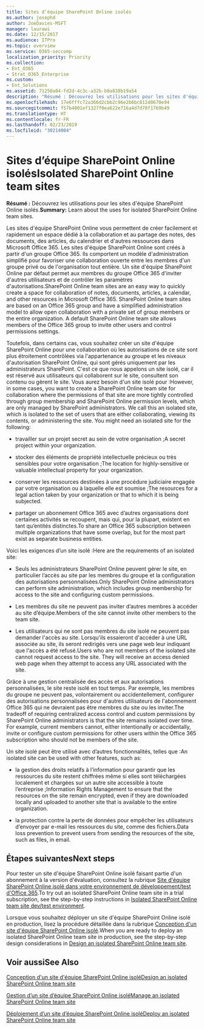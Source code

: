 ```yaml
---
title: Sites d’équipe SharePoint Online isolés
ms.author: josephd
author: JoeDavies-MSFT
manager: laurawi
ms.date: 12/15/2017
ms.audience: ITPro
ms.topic: overview
ms.service: O365-seccomp
localization_priority: Priority
ms.collection:
- Ent_O365
- Strat_O365_Enterprise
ms.custom:
- Ent_Solutions
ms.assetid: 71250a04-fd2d-4c3c-a32b-b8a838b19a54
description: "Résumé : Découvrez les utilisations pour les sites d'équipe SharePoint Online isolés."
ms.openlocfilehash: 17e6fffc72a366d2cbb2c96e2b6bc812d0670e94
ms.sourcegitcommit: f57b4001ef1327f0ea622e716a4d7d78f1769b49
ms.translationtype: HT
ms.contentlocale: fr-FR
ms.lasthandoff: 02/23/2019
ms.locfileid: "30214004"
---
```

# <a name="isolated-sharepoint-online-team-sites"></a><span data-ttu-id="bade2-103">Sites d’équipe SharePoint Online isolés</span><span class="sxs-lookup"><span data-stu-id="bade2-103">Isolated SharePoint Online team sites</span></span>

 <span data-ttu-id="bade2-104">**Résumé :** Découvrez les utilisations pour les sites d'équipe SharePoint Online isolés.</span><span class="sxs-lookup"><span data-stu-id="bade2-104">**Summary:** Learn about the uses for isolated SharePoint Online team sites.</span></span>
  
<span data-ttu-id="bade2-p101">Les sites d'équipe SharePoint Online vous permettent de créer facilement et rapidement un espace dédié à la collaboration et au partage des notes, des documents, des articles, du calendrier et d'autres ressources dans Microsoft Office 365. Les sites d'équipe SharePoint Online sont créés à partir d'un groupe Office 365. Ils comportent un modèle d'administration simplifié pour favoriser une collaboration ouverte entre les membres d'un groupe privé ou de l'organisation tout entière. Un site d'équipe SharePoint Online par défaut permet aux membres du groupe Office 365 d'inviter d'autres utilisateurs et de contrôler les paramètres d'autorisations.</span><span class="sxs-lookup"><span data-stu-id="bade2-p101">SharePoint Online team sites are an easy way to quickly create a space for collaboration of notes, documents, articles, a calendar, and other resources in Microsoft Office 365. SharePoint Online team sites are based on an Office 365 group and have a simplified administration model to allow open collaboration with a private set of group members or the entire organization. A default SharePoint Online team site allows members of the Office 365 group to invite other users and control permissions settings.</span></span>
  
<span data-ttu-id="bade2-p102">Toutefois, dans certains cas, vous souhaitez créer un site d'équipe SharePoint Online pour une collaboration où les autorisations de ce site sont plus étroitement contrôlées via l'appartenance au groupe et les niveaux d'autorisation SharePoint Online, qui sont gérés uniquement par les administrateurs SharePoint. C'est ce que nous appelons un site isolé, car il est réservé aux utilisateurs qui collaborent sur le site, consultent son contenu ou gèrent le site. Vous aurez besoin d'un site isolé pour :</span><span class="sxs-lookup"><span data-stu-id="bade2-p102">However, in some cases, you want to create a SharePoint Online team site for collaboration where the permissions of that site are more tightly controlled through group membership and SharePoint Online permission levels, which are only managed by SharePoint administrators. We call this an isolated site, which is isolated to the set of users that are either collaborating, viewing its contents, or administering the site. You might need an isolated site for the following:</span></span>
  
- <span data-ttu-id="bade2-111">travailler sur un projet secret au sein de votre organisation ;</span><span class="sxs-lookup"><span data-stu-id="bade2-111">A secret project within your organization.</span></span>
    
- <span data-ttu-id="bade2-112">stocker des éléments de propriété intellectuelle précieux ou très sensibles pour votre organisation ;</span><span class="sxs-lookup"><span data-stu-id="bade2-112">The location for highly-sensitive or valuable intellectual property for your organization.</span></span>
    
- <span data-ttu-id="bade2-113">conserver les ressources destinées à une procédure judiciaire engagée par votre organisation ou à laquelle elle est soumise ;</span><span class="sxs-lookup"><span data-stu-id="bade2-113">The resources for a legal action taken by your organization or that to which it is being subjected.</span></span>
    
- <span data-ttu-id="bade2-114">partager un abonnement Office 365 avec d’autres organisations dont certaines activités se recoupent, mais qui, pour la plupart, existent en tant qu’entités distinctes.</span><span class="sxs-lookup"><span data-stu-id="bade2-114">To share an Office 365 subscription between multiple organizations that have some overlap, but for the most part exist as separate business entities.</span></span>
    
<span data-ttu-id="bade2-115">Voici les exigences d’un site isolé :</span><span class="sxs-lookup"><span data-stu-id="bade2-115">Here are the requirements of an isolated site:</span></span>
  
- <span data-ttu-id="bade2-116">Seuls les administrateurs SharePoint Online peuvent gérer le site, en particulier l’accès au site par les membres du groupe et la configuration des autorisations personnalisées.</span><span class="sxs-lookup"><span data-stu-id="bade2-116">Only SharePoint Online administrators can perform site administration, which includes group membership for access to the site and configuring custom permissions.</span></span>
    
- <span data-ttu-id="bade2-117">Les membres du site ne peuvent pas inviter d’autres membres à accéder au site d’équipe.</span><span class="sxs-lookup"><span data-stu-id="bade2-117">Members of the site cannot invite other members to the team site.</span></span>
    
- <span data-ttu-id="bade2-p103">Les utilisateurs qui ne sont pas membres du site isolé ne peuvent pas demander l'accès au site. Lorsqu'ils essaieront d'accéder à une URL associée au site, ils seront redirigés vers une page web leur indiquant que l'accès a été refusé.</span><span class="sxs-lookup"><span data-stu-id="bade2-p103">Users who are not members of the isolated site cannot request access to the site. They will receive an access denied web page when they attempt to access any URL associated with the site.</span></span>
    
<span data-ttu-id="bade2-p104">Grâce à une gestion centralisée des accès et aux autorisations personnalisées, le site reste isolé en tout temps. Par exemple, les membres du groupe ne peuvent pas, volontairement ou accidentellement, configurer des autorisations personnalisées pour d'autres utilisateurs de l'abonnement Office 365 qui ne devraient pas être membres du site ou les inviter.</span><span class="sxs-lookup"><span data-stu-id="bade2-p104">The tradeoff of requiring centralized access control and custom permissions by SharePoint Online administrators is that the site remains isolated over time. For example, current members cannot, either intentionally or accidentally, invite or configure custom permissions for other users within the Office 365 subscription who should not be members of the site.</span></span>
  
<span data-ttu-id="bade2-122">Un site isolé peut être utilisé avec d’autres fonctionnalités, telles que :</span><span class="sxs-lookup"><span data-stu-id="bade2-122">An isolated site can be used with other features, such as:</span></span>
  
- <span data-ttu-id="bade2-123">la gestion des droits relatifs à l’information pour garantir que les ressources du site restent chiffrées même si elles sont téléchargées localement et chargées sur un autre site accessible à toute l’entreprise ;</span><span class="sxs-lookup"><span data-stu-id="bade2-123">Information Rights Management to ensure that the resources on the site remain encrypted, even if they are downloaded locally and uploaded to another site that is available to the entire organization.</span></span>
    
- <span data-ttu-id="bade2-124">la protection contre la perte de données pour empêcher les utilisateurs d’envoyer par e-mail les ressources du site, comme des fichiers.</span><span class="sxs-lookup"><span data-stu-id="bade2-124">Data loss prevention to prevent users from sending the resources of the site, such as files, in email.</span></span>
    
## <a name="next-steps"></a><span data-ttu-id="bade2-125">Étapes suivantes</span><span class="sxs-lookup"><span data-stu-id="bade2-125">Next steps</span></span>

<span data-ttu-id="bade2-126">Pour tester un site d'équipe SharePoint Online isolé faisant partie d'un abonnement à la version d'évaluation, consultez la rubrique [Site d'équipe SharePoint Online isolé dans votre environnement de développement/test d'Office 365](isolated-sharepoint-online-team-site-dev-test-environment.md).</span><span class="sxs-lookup"><span data-stu-id="bade2-126">To try out an isolated SharePoint Online team site in a trial subscription, see the step-by-step instructions in [Isolated SharePoint Online team site dev/test environment](isolated-sharepoint-online-team-site-dev-test-environment.md).</span></span>
  
<span data-ttu-id="bade2-127">Lorsque vous souhaitez déployer un site d'équipe SharePoint Online isolé en production, lisez la procédure détaillée dans la rubrique [Conception d'un site d'équipe SharePoint Online isolé](design-an-isolated-sharepoint-online-team-site.md).</span><span class="sxs-lookup"><span data-stu-id="bade2-127">When you are ready to deploy an isolated SharePoint Online team site in production, see the step-by-step design considerations in [Design an isolated SharePoint Online team site](design-an-isolated-sharepoint-online-team-site.md).</span></span>
  
## <a name="see-also"></a><span data-ttu-id="bade2-128">Voir aussi</span><span class="sxs-lookup"><span data-stu-id="bade2-128">See Also</span></span>

[<span data-ttu-id="bade2-129">Conception d'un site d'équipe SharePoint Online isolé</span><span class="sxs-lookup"><span data-stu-id="bade2-129">Design an isolated SharePoint Online team site</span></span>](design-an-isolated-sharepoint-online-team-site.md)
  
[<span data-ttu-id="bade2-130">Gestion d’un site d’équipe SharePoint Online isolé</span><span class="sxs-lookup"><span data-stu-id="bade2-130">Manage an isolated SharePoint Online team site</span></span>](manage-an-isolated-sharepoint-online-team-site.md)

[<span data-ttu-id="bade2-131">Déploiement d’un site d’équipe SharePoint Online isolé</span><span class="sxs-lookup"><span data-stu-id="bade2-131">Deploy an isolated SharePoint Online team site</span></span>](deploy-an-isolated-sharepoint-online-team-site.md)


